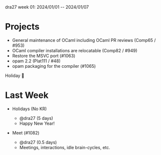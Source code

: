 dra27 week 01: 2024/01/01 -- 2024/01/07

# Projects

- General maintenance of OCaml including OCaml PR reviews (Comp65 / #953)
- OCaml compiler installations are relocatable (Comp82 / #949)
- Restore the MSVC port (#1063)
- opam 2.2 (Plat111 / #48)
- opam packaging for the compiler (#1065)

Holiday 🎅

# Last Week

- Holidays (No KR)
  - @dra27 (5 days)
  - Happy New Year!

- Meet (#1082)
  - @dra27 (0.5 days)
  - Meetings, interactions, idle brain-cycles, etc.
